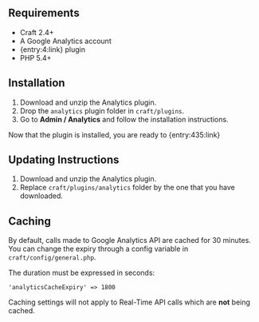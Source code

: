 ## Requirements

- Craft 2.4+
- A Google Analytics account
- {entry:4:link} plugin
- PHP 5.4+

## Installation

1. Download and unzip the Analytics plugin.
1. Drop the `analytics` plugin folder in `craft/plugins`.
1. Go to **Admin / Analytics** and follow the installation instructions.

Now that the plugin is installed, you are ready to {entry:435:link}

## Updating Instructions
1. Download and unzip the Analytics plugin.
1. Replace `craft/plugins/analytics` folder by the one that you have downloaded.


## Caching

By default, calls made to Google Analytics API are cached for 30 minutes. You can change the expiry through a config variable in `craft/config/general.php`.

The duration must be expressed in seconds:

	'analyticsCacheExpiry' => 1800
	
Caching settings will not apply to Real-Time API calls which are **not** being cached.